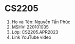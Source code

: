 # CS2205
1. Họ và Tên: Nguyễn Tấn Phúc
2. MSHV: 220101035
3. Lớp: CS2205.APR2023
4. Link YouTube video
